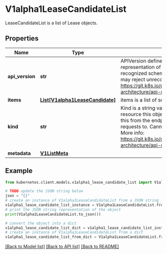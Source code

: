 # V1alpha1LeaseCandidateList

LeaseCandidateList is a list of Lease objects.

## Properties

Name | Type | Description | Notes
------------ | ------------- | ------------- | -------------
**api_version** | **str** | APIVersion defines the versioned schema of this representation of an object. Servers should convert recognized schemas to the latest internal value, and may reject unrecognized values. More info: https://git.k8s.io/community/contributors/devel/sig-architecture/api-conventions.md#resources | [optional] 
**items** | [**List[V1alpha1LeaseCandidate]**](V1alpha1LeaseCandidate.md) | items is a list of schema objects. | 
**kind** | **str** | Kind is a string value representing the REST resource this object represents. Servers may infer this from the endpoint the kubernetes.client submits requests to. Cannot be updated. In CamelCase. More info: https://git.k8s.io/community/contributors/devel/sig-architecture/api-conventions.md#types-kinds | [optional] 
**metadata** | [**V1ListMeta**](V1ListMeta.md) |  | [optional] 

## Example

```python
from kubernetes.client.models.v1alpha1_lease_candidate_list import V1alpha1LeaseCandidateList

# TODO update the JSON string below
json = "{}"
# create an instance of V1alpha1LeaseCandidateList from a JSON string
v1alpha1_lease_candidate_list_instance = V1alpha1LeaseCandidateList.from_json(json)
# print the JSON string representation of the object
print(V1alpha1LeaseCandidateList.to_json())

# convert the object into a dict
v1alpha1_lease_candidate_list_dict = v1alpha1_lease_candidate_list_instance.to_dict()
# create an instance of V1alpha1LeaseCandidateList from a dict
v1alpha1_lease_candidate_list_from_dict = V1alpha1LeaseCandidateList.from_dict(v1alpha1_lease_candidate_list_dict)
```
[[Back to Model list]](../README.md#documentation-for-models) [[Back to API list]](../README.md#documentation-for-api-endpoints) [[Back to README]](../README.md)


